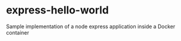 # express-hello-world
Sample implementation of a node express application inside a Docker container
